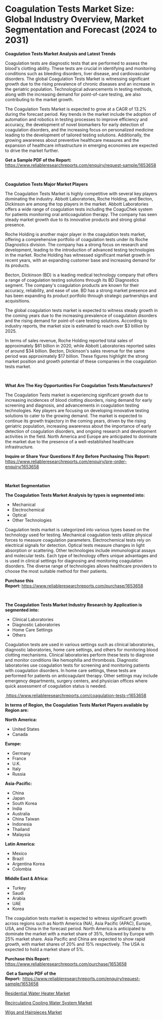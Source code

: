 <p><h1>Coagulation Tests Market Size: Global Industry Overview, Market Segmentation and Forecast (2024 to 2031)</h1></p><p><strong>Coagulation Tests Market Analysis and Latest Trends</strong></p>
<p><p>Coagulation tests are diagnostic tests that are performed to assess the blood's clotting ability. These tests are crucial in identifying and monitoring conditions such as bleeding disorders, liver disease, and cardiovascular disorders. The global Coagulation Tests Market is witnessing significant growth due to the rising prevalence of chronic diseases and an increase in the geriatric population. Technological advancements in testing methods, along with the increasing demand for point-of-care testing, are also contributing to the market growth.</p><p>The Coagulation Tests Market is expected to grow at a CAGR of 13.2% during the forecast period. Key trends in the market include the adoption of automation and robotics in testing processes to improve efficiency and accuracy, the development of novel biomarkers for early detection of coagulation disorders, and the increasing focus on personalized medicine leading to the development of tailored testing solutions. Additionally, the growing awareness about preventive healthcare measures and the expansion of healthcare infrastructure in emerging economies are expected to drive the market further.</p></p>
<p><strong>Get a Sample PDF of the Report:&nbsp;</strong> <a href="https://www.reliableresearchreports.com/enquiry/request-sample/1653658">https://www.reliableresearchreports.com/enquiry/request-sample/1653658</a></p>
<p>&nbsp;</p>
<p><strong>Coagulation Tests Major Market Players</strong></p>
<p><p>The Coagulation Tests Market is highly competitive with several key players dominating the industry. Abbott Laboratories, Roche Holding, and Becton, Dickinson are among the top players in the market. Abbott Laboratories offers a wide range of coagulation tests including the CoaguChek system for patients monitoring oral anticoagulation therapy. The company has seen steady market growth due to its innovative products and strong global presence.</p><p>Roche Holding is another major player in the coagulation tests market, offering a comprehensive portfolio of coagulation tests under its Roche Diagnostics division. The company has a strong focus on research and development, leading to the introduction of advanced testing technologies in the market. Roche Holding has witnessed significant market growth in recent years, with an expanding customer base and increasing demand for its products.</p><p>Becton, Dickinson (BD) is a leading medical technology company that offers a range of coagulation testing solutions through its BD Diagnostics segment. The company's coagulation products are known for their accuracy, reliability, and ease of use. BD has a strong market presence and has been expanding its product portfolio through strategic partnerships and acquisitions.</p><p>The global coagulation tests market is expected to witness steady growth in the coming years due to the increasing prevalence of coagulation disorders and the rising demand for point-of-care testing solutions. According to industry reports, the market size is estimated to reach over $3 billion by 2025.</p><p>In terms of sales revenue, Roche Holding reported total sales of approximately $61 billion in 2020, while Abbott Laboratories reported sales of around $34 billion. Becton, Dickinson's sales revenue for the same period was approximately $17 billion. These figures highlight the strong market position and growth potential of these companies in the coagulation tests market.</p></p>
<p>&nbsp;</p>
<p><strong>What Are The Key Opportunities For Coagulation Tests Manufacturers?</strong></p>
<p><p>The Coagulation Tests market is experiencing significant growth due to increasing incidences of blood clotting disorders, rising demand for early screening and diagnosis, and advancements in coagulation testing technologies. Key players are focusing on developing innovative testing solutions to cater to the growing demand. The market is expected to continue its growth trajectory in the coming years, driven by the rising geriatric population, increasing awareness about the importance of early detection of coagulation disorders, and ongoing research and development activities in the field. North America and Europe are anticipated to dominate the market due to the presence of a well-established healthcare infrastructure.</p></p>
<p><strong>Inquire or Share Your Questions If Any Before Purchasing This Report:</strong> <a href="https://www.reliableresearchreports.com/enquiry/pre-order-enquiry/1653658">https://www.reliableresearchreports.com/enquiry/pre-order-enquiry/1653658</a></p>
<p>&nbsp;</p>
<p><strong>Market Segmentation</strong></p>
<p><strong>The Coagulation Tests Market Analysis by types is segmented into:</strong></p>
<p><ul><li>Mechanical</li><li>Electrochemical</li><li>Optical</li><li>Other Technologies</li></ul></p>
<p><p>Coagulation tests market is categorized into various types based on the technology used for testing. Mechanical coagulation tests utilize physical forces to measure coagulation parameters. Electrochemical tests rely on electrical signals for detection. Optical tests measure changes in light absorption or scattering. Other technologies include immunological assays and molecular tests. Each type of technology offers unique advantages and is used in clinical settings for diagnosing and monitoring coagulation disorders. The diverse range of technologies allows healthcare providers to choose the most suitable method for their patients.</p></p>
<p><strong>Purchase this Report:&nbsp;</strong><a href="https://www.reliableresearchreports.com/purchase/1653658">https://www.reliableresearchreports.com/purchase/1653658</a></p>
<p>&nbsp;</p>
<p><strong>The Coagulation Tests Market Industry Research by Application is segmented into:</strong></p>
<p><ul><li>Clinical Laboratories</li><li>Diagnostic Laboratories</li><li>Home Care Settings</li><li>Others</li></ul></p>
<p><p>Coagulation tests are used in various settings such as clinical laboratories, diagnostic laboratories, home care settings, and others for monitoring blood clotting mechanisms. Clinical laboratories perform these tests to diagnose and monitor conditions like hemophilia and thrombosis. Diagnostic laboratories use coagulation tests for screening and monitoring patients with coagulation disorders. In home care settings, these tests are performed for patients on anticoagulant therapy. Other settings may include emergency departments, surgery centers, and physician offices where quick assessment of coagulation status is needed.</p></p>
<p><a href="https://www.reliableresearchreports.com/coagulation-tests-r1653658">&nbsp;https://www.reliableresearchreports.com/coagulation-tests-r1653658</a></p>
<p><strong>In terms of Region, the Coagulation Tests Market Players available by Region are:</strong></p>
<p>
    <p> <strong> North America: </strong>
        <ul>
            <li>United States</li>
            <li>Canada</li>
        </ul>
        </p> 
    <p> <strong> Europe: </strong>
        <ul>
            <li>Germany</li>
            <li>France</li>
            <li>U.K.</li>
            <li>Italy</li>
            <li>Russia</li>
        </ul>
        </p> 
    <p> <strong> Asia-Pacific: </strong>
        <ul>
            <li>China</li>
            <li>Japan</li>
            <li>South Korea</li>
            <li>India</li>
            <li>Australia</li>
            <li>China Taiwan</li>
            <li>Indonesia</li>
            <li>Thailand</li>
            <li>Malaysia</li>
        </ul>
        </p> 
    <p> <strong> Latin America: </strong>
        <ul>
            <li>Mexico</li>
            <li>Brazil</li>
            <li>Argentina Korea</li>
            <li>Colombia</li>
        </ul>
        </p> 
    <p> <strong> Middle East & Africa: </strong>
        <ul>
            <li>Turkey</li>
            <li>Saudi</li>
            <li>Arabia</li>
            <li>UAE</li>
            <li>Korea</li>
        </ul>
    </p>
    </p>
<p><p>The coagulation tests market is expected to witness significant growth across regions such as North America (NA), Asia Pacific (APAC), Europe, USA, and China in the forecast period. North America is anticipated to dominate the market with a market share of 35%, followed by Europe with 25% market share. Asia Pacific and China are expected to show rapid growth, with market shares of 20% and 15% respectively. The USA is expected to hold a market share of 5%.</p></p>
<p><strong>Purchase this Report: </strong><a href="https://www.reliableresearchreports.com/purchase/1653658">https://www.reliableresearchreports.com/purchase/1653658</a></p>
<p>&nbsp;<strong>Get a Sample PDF of the Report:&nbsp;&nbsp;</strong><a href="https://www.reliableresearchreports.com/enquiry/request-sample/1653658">https://www.reliableresearchreports.com/enquiry/request-sample/1653658</a></p>
<p><strong></strong></p>
<p><p><a href="https://www.linkedin.com/pulse/residential-water-heater-market-exploring-share-trends-future-fhkdc">Residential Water Heater Market</a></p><p><a href="https://www.linkedin.com/pulse/decoding-recirculating-cooling-water-system-market-metrics-share-fcdhc">Recirculating Cooling Water System Market</a></p><p><a href="https://www.linkedin.com/pulse/wigs-hairpieces-market-trends-forecast-competitive-analysis-iin1f">Wigs and Hairpieces Market</a></p></p>